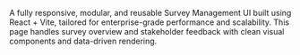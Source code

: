 A fully responsive, modular, and reusable Survey Management UI built using React + Vite, tailored for enterprise-grade performance and scalability. This page handles survey overview and stakeholder feedback with clean visual components and data-driven rendering.
